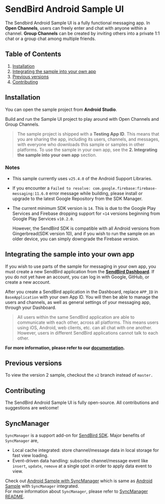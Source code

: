SendBird Android Sample UI
===========
The Sendbird Android Sample UI is a fully functional messaging app. In **Open Channels**, users can freely enter and chat with anyone within a channel. **Group Channels** can be created by inviting others into a private 1:1 chat or a group chat among multiple friends.


## Table of Contents

  1. [Installation](#installation)
  1. [Integrating the sample into your own app](#integrating-the-sample-into-your-own-app)
  1. [Previous versions](#previous-versions)
  1. [Contributing](#contributing)
  
## Installation

You can open the sample project from **Android Studio**.

Build and run the Sample UI project to play around with Open Channels and Group Channels.

> The sample project is shipped with a **Testing App ID**. This means that you are sharing the app, including its users, channels, and messages, with everyone who downloads this sample or samples in other platforms. To use the sample in your own app, see the **2. Integrating the sample into your own app** section.

### Notes

* This sample currently uses `v25.4.0` of the Android Support Libraries.
* If you encounter a `Failed to resolve: com.google.firebase:firebase-messaging:11.6.0` error message while building, please install or upgrade to the latest Google Repository from the SDK Manager.
* The current minimum SDK version is `14`. This is due to the Google Play Services and Firebase dropping support for `<14` versions beginning from Google Play Services `v10.2.0`.

    However, the SendBird SDK is compatible with all Android versions from Gingerbread(SDK version 10), and if you wish to run the sample on an older device, you can simply downgrade the Firebase version.


## Integrating the sample into your own app

If you wish to use parts of the sample for messaging in your own app, you must create a new SendBird application from the **[SendBird Dashboard](https://dashboard.sendbird.com)**. If you do not yet have an account, you can log in with Google, GitHub, or create a new account.

After you create a SendBird application in the Dashboard, replace `APP_ID` in `BaseApplication` with your own App ID. You will then be able to manage the users and channels, as well as general settings of your messaging app, through your Dashboard.

> All users within the same SendBird application are able to communicate with each other, across all platforms. This means users using iOS, Android, web clients, etc. can all chat with one another. However, users in different SendBird applications cannot talk to each other.

**For more information, please refer to our [documentation](https://docs.sendbird.com/android).**


## Previous versions

To view the version 2 sample, checkout the `v2` branch instead of `master.`


## Contributing

The SendBird Android Sample UI is fully open-source. All contributions and suggestions are welcome!

## SyncManager
`SyncManager` is a support add-on for [SendBird SDK](https://github.com/smilefam/SendBird-SDK-Android). Major benefits of `SyncManager` are,  
  
 * Local cache integrated: store channel/message data in local storage for fast view loading.  
 * Event-driven data handling: subscribe channel/message event like `insert`, `update`, `remove` at a single spot in order to apply data event to view.  
  
Check out [Android Sample with SyncManager](https://github.com/smilefam/SendBird-Android/tree/master/syncmanager) which is same as [Android Sample](https://github.com/smilefam/SendBird-Android) with `SyncManager` integrated.    
For more information about `SyncManager`, please refer to [SyncManager README](https://github.com/smilefam/sendbird-syncmanager-android/blob/master/README.md). 
